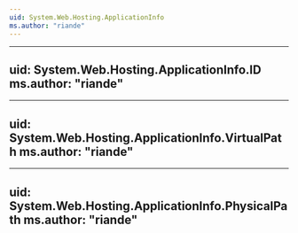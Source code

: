 ```yaml
---
uid: System.Web.Hosting.ApplicationInfo
ms.author: "riande"
---
```


---
uid: System.Web.Hosting.ApplicationInfo.ID
ms.author: "riande"
---

---
uid: System.Web.Hosting.ApplicationInfo.VirtualPath
ms.author: "riande"
---

---
uid: System.Web.Hosting.ApplicationInfo.PhysicalPath
ms.author: "riande"
---
